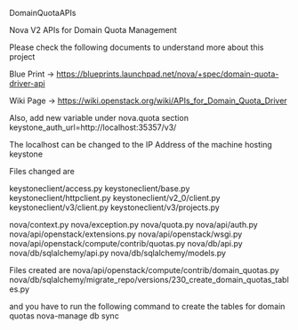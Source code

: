DomainQuotaAPIs

Nova V2 APIs for Domain Quota Management

Please check the following documents to understand more about this project

Blue Print -> https://blueprints.launchpad.net/nova/+spec/domain-quota-driver-api

Wiki Page -> https://wiki.openstack.org/wiki/APIs_for_Domain_Quota_Driver

Also, add new variable under nova.quota section
keystone_auth_url=http://localhost:35357/v3/

The localhost can be changed to the IP Address of the machine hosting keystone 

Files changed are

keystoneclient/access.py
keystoneclient/base.py
keystoneclient/httpclient.py
keystoneclient/v2_0/client.py
keystoneclient/v3/client.py
keystoneclient/v3/projects.py


nova/context.py
nova/exception.py
nova/quota.py
nova/api/auth.py
nova/api/openstack/extensions.py
nova/api/openstack/wsgi.py
nova/api/openstack/compute/contrib/quotas.py
nova/db/api.py
nova/db/sqlalchemy/api.py
nova/db/sqlalchemy/models.py

Files created are
nova/api/openstack/compute/contrib/domain_quotas.py
nova/db/sqlalchemy/migrate_repo/versions/230_create_domain_quotas_tables.py

and you have to run the following command to create the tables for domain quotas
nova-manage db sync
